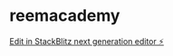 # reemacademy

[Edit in StackBlitz next generation editor ⚡️](https://stackblitz.com/~/github.com/reemacademy/reemacademy)